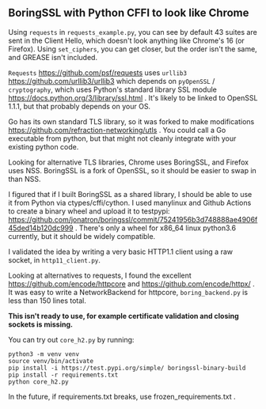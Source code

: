 ## BoringSSL with Python CFFI to look like Chrome

Using `requests` in `requests_example.py`, you can see by default 43 suites are sent in the Client Hello, which doesn't look anything like Chrome's 16 (or Firefox). Using `set_ciphers`, you can get closer, but the order isn't the same, and GREASE isn't included.

`Requests` https://github.com/psf/requests uses `urllib3` https://github.com/urllib3/urllib3 which depends on `pyOpenSSL` / `cryptography`, which uses Python's standard library SSL module https://docs.python.org/3/library/ssl.html . It's likely to be linked to OpenSSL 1.1.1, but that probably depends on your OS.

Go has its own standard TLS library, so it was forked to make modifications https://github.com/refraction-networking/utls . You could call a Go executable from python, but that might not cleanly integrate with your existing python code.

Looking for alternative TLS libraries, Chrome uses BoringSSL, and Firefox uses NSS. BoringSSL is a fork of OpenSSL, so it should be easier to swap in than NSS.

I figured that if I built BoringSSL as a shared library, I should be able to use it from Python via ctypes/cffi/cython. I used manylinux and Github Actions to create a binary wheel and upload it to testpypi: https://github.com/jonatron/boringssl/commit/75241956b3d748888ae4906f45ded14b120dc999 . There's only a wheel for x86_64 linux python3.6 currently, but it should be widely compatible.

I validated the idea by writing a very basic HTTP1.1 client using a raw socket, in `http11_client.py`.

Looking at alternatives to requests, I found the excellent https://github.com/encode/httpcore and https://github.com/encode/httpx/ .
It was easy to write a NetworkBackend for httpcore, `boring_backend.py` is less than 150 lines total.

**This isn't ready to use, for example certificate validation and closing sockets is missing.**

You can try out `core_h2.py` by running:
```
python3 -m venv venv
source venv/bin/activate
pip install -i https://test.pypi.org/simple/ boringssl-binary-build
pip install -r requirements.txt
python core_h2.py
```

In the future, if requirements.txt breaks, use frozen_requirements.txt .
